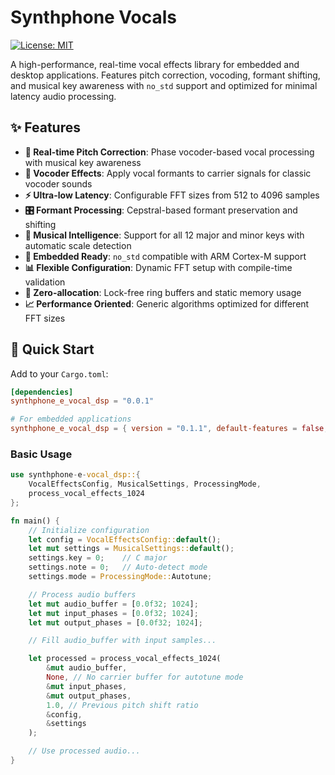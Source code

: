 # Synthphone Vocals

<!--[![Crates.io](https://img.shields.io/crates/v/synthphone_vocals.svg)]()-->
<!--[![Documentation](https://docs.rs/synthphone_vocals/badge.svg)]()-->
[![License: MIT](https://img.shields.io/badge/License-MIT-yellow.svg)](https://opensource.org/licenses/MIT)

A high-performance, real-time vocal effects library for embedded and desktop applications. Features pitch correction, vocoding, formant shifting, and musical key awareness with `no_std` support and optimized for minimal latency audio processing.

## ✨ Features

- **🎵 Real-time Pitch Correction**: Phase vocoder-based vocal processing with musical key awareness
- **🎤 Vocoder Effects**: Apply vocal formants to carrier signals for classic vocoder sounds
- **⚡ Ultra-low Latency**: Configurable FFT sizes from 512 to 4096 samples
- **🎛️ Formant Processing**: Cepstral-based formant preservation and shifting
- **🎹 Musical Intelligence**: Support for all 12 major and minor keys with automatic scale detection
- **🔧 Embedded Ready**: `no_std` compatible with ARM Cortex-M support
- **📊 Flexible Configuration**: Dynamic FFT setup with compile-time validation
- **🎯 Zero-allocation**: Lock-free ring buffers and static memory usage
- **📈 Performance Oriented**: Generic algorithms optimized for different FFT sizes

## 🚀 Quick Start

Add to your `Cargo.toml`:

```toml
[dependencies]
synthphone_e_vocal_dsp = "0.0.1"

# For embedded applications
synthphone_e_vocal_dsp = { version = "0.1.1", default-features = false, features = ["embedded"] }
```

### Basic Usage

```rust
use synthphone-e-vocal_dsp::{
    VocalEffectsConfig, MusicalSettings, ProcessingMode,
    process_vocal_effects_1024
};

fn main() {
    // Initialize configuration
    let config = VocalEffectsConfig::default();
    let mut settings = MusicalSettings::default();
    settings.key = 0;    // C major
    settings.note = 0;   // Auto-detect mode
    settings.mode = ProcessingMode::Autotune;

    // Process audio buffers
    let mut audio_buffer = [0.0f32; 1024];
    let mut input_phases = [0.0f32; 1024];
    let mut output_phases = [0.0f32; 1024];

    // Fill audio_buffer with input samples...

    let processed = process_vocal_effects_1024(
        &mut audio_buffer,
        None, // No carrier buffer for autotune mode
        &mut input_phases,
        &mut output_phases,
        1.0, // Previous pitch shift ratio
        &config,
        &settings
    );

    // Use processed audio...
}
```
